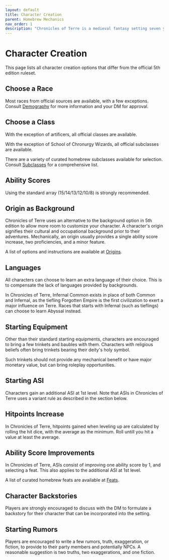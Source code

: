 ```yaml
---
layout: default
title: Character Creation
parent: Homebrew Mechanics
nav_order: 1
description: "Chronicles of Terre is a medieval fantasy setting seven years in the writing, currently for dungeons & dragons 5th edition."
---
```


# Character Creation

This page lists all character creation options that differ from the official 5th edition ruleset.

## Choose a Race

Most races from official sources are available, with a few exceptions. Consult [Demography](../demography) for more information and your DM for approval.

## Choose a Class

With the exception of artificers, all official classes are available.

With the exception of School of Chronurgy Wizards, all official subclasses are available.

There are a variety of curated homebrew subclasses available for selection. Consult [Subclasses](../subclasses/subclasses) for a comprehensive list.

## Ability Scores

Using the standard array (15/14/13/12/10/8) is strongly recommended.

## Origin as Background

Chronicles of Terre uses an alternative to the background option in 5th edition to allow more room to customize your character. A character's origin signifies their cultural and occupational background prior to their adventures. Mechanically, an origin usually provides a single ability score increase, two proficiencies, and a minor feature.

A list of options and instructions are available at [Origins](origins).

## Languages

All characters can choose to learn an extra language of their choice. This is to compensate the lack of languages provided by backgrounds.

In Chronicles of Terre, Infernal Common exists in place of both Common and Infernal, as the tiefling Forgotten Empire is the first civilization to exert a major influence on Terre. Races that starts with Infernal (such as tieflings) can choose to learn Abyssal instead.

## Starting Equipment

Other than their standard starting equipments, characters are encouraged to bring a few trinkets and baubles with them. Characters with religious beliefs often bring trinkets bearing their deity's holy symbol.

Such trinkets should not provide any mechanical benefit or have major monetary value, but can bring roleplay opportunities.

## Starting ASI

Characters gain an additional ASI at 1st level. Note that ASIs in Chronicles of Terre uses a variant rule as described in the section below.

## Hitpoints Increase

In Chronicles of Terre, hitpoints gained when leveling up are calculated by rolling the hit dice, with the average as the minimum. Roll untill you hit a value at least the average.

## Ability Score Improvements

In Chronicles of Terre, ASIs consist of improving one ability score by 1, and selecting a feat. This also applies to the additional ASI at 1st level.

A list of curated homebrew feats are available at [Feats](feats).

## Character Backstories

Players are strongly encouraged to discuss with the DM to formulate a backstory for their character that can be incorporated into the setting.

## Starting Rumors

Players are encouraged to write a few rumors, truth, exaggeration, or fiction, to provide to their party members and potentially NPCs. A reasonable suggestion is two truths, two exaggerations, and one fiction.